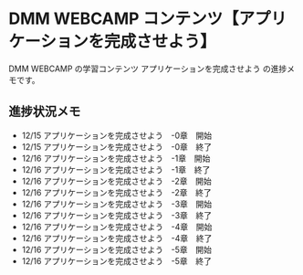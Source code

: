 # DMM WEBCAMP コンテンツ【アプリケーションを完成させよう】

DMM WEBCAMP の学習コンテンツ アプリケーションを完成させよう の進捗メモです。

## 進捗状況メモ

- 12/15 アプリケーションを完成させよう　-0章　開始
- 12/15 アプリケーションを完成させよう　-0章　終了
- 12/16 アプリケーションを完成させよう　-1章　開始
- 12/16 アプリケーションを完成させよう　-1章　終了
- 12/16 アプリケーションを完成させよう　-2章　開始
- 12/16 アプリケーションを完成させよう　-2章　終了
- 12/16 アプリケーションを完成させよう　-3章　開始
- 12/16 アプリケーションを完成させよう　-3章　終了
- 12/16 アプリケーションを完成させよう　-4章　開始
- 12/16 アプリケーションを完成させよう　-4章　終了
- 12/16 アプリケーションを完成させよう　-5章　開始
- 12/16 アプリケーションを完成させよう　-5章　終了
